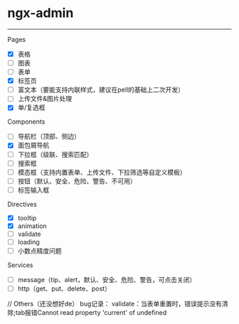 # ngx-admin
---
Pages
- [x] 表格
- [ ] 图表
- [ ] 表单
- [x] 标签页
- [ ] 富文本（要能支持内联样式，建议在pell的基础上二次开发）
- [ ] 上传文件&图片处理
- [x] 单/复选框

Components
- [ ] 导航栏（顶部、侧边）
- [x] 面包屑导航
- [ ] 下拉框（级联、搜索匹配）
- [ ] 搜索框
- [ ] 模态框（支持内置表单、上传文件、下拉筛选等自定义模板）
- [ ] 按钮（默认、安全、危险、警告、不可用）
- [ ] 标签输入框

Directives
- [x] tooltip
- [x] animation
- [ ] validate
- [ ] loading
- [ ] 小数点精度问题

Services
- [ ] message（tip、alert，默认、安全、危险、警告，可点击关闭）
- [ ] http（get、put、delete、post）

// Others（还没想好de）
bug记录：
validate：当表单重置时，错误提示没有清除;tab报错Cannot read property 'current' of undefined
